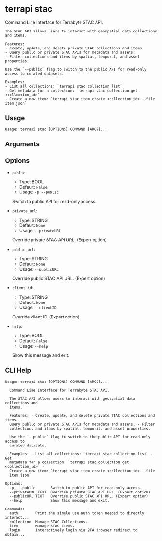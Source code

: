 
# terrapi stac

Command Line Interface for Terrabyte STAC API.

    The STAC API allows users to interact with geospatial data collections and items. 

    Features:
    - Create, update, and delete private STAC collections and items.
    - Query public or private STAC APIs for metadata and assets.
    - Filter collections and items by spatial, temporal, and asset properties.

    Use the `--public` flag to switch to the public API for read-only access to curated datasets.

    Examples:
    - List all collections: `terrapi stac collection list`
    - Get metadata for a collection: `terrapi stac collection get <collection_id>`
    - Create a new item: `terrapi stac item create <collection_id> --file item.json`
    

## Usage

```
Usage: terrapi stac [OPTIONS] COMMAND [ARGS]...
```

## Arguments


## Options

* `public`:
    * Type: BOOL
    * Default: `False`
    * Usage: `-p
--public`

    Switch to public API for read-only access.



* `private_url`:
    * Type: STRING
    * Default: `None`
    * Usage: `--privateURL`

    Override private STAC API URL. (Expert option)



* `public_url`:
    * Type: STRING
    * Default: `None`
    * Usage: `--publicURL`

    Override public STAC API URL. (Expert option)



* `client_id`:
    * Type: STRING
    * Default: `None`
    * Usage: `--clientID`

    Override client ID. (Expert option)



* `help`:
    * Type: BOOL
    * Default: `False`
    * Usage: `--help`

    Show this message and exit.



## CLI Help

```
Usage: terrapi stac [OPTIONS] COMMAND [ARGS]...

  Command Line Interface for Terrabyte STAC API.

  The STAC API allows users to interact with geospatial data collections and
  items.

  Features: - Create, update, and delete private STAC collections and items. -
  Query public or private STAC APIs for metadata and assets. - Filter
  collections and items by spatial, temporal, and asset properties.

  Use the `--public` flag to switch to the public API for read-only access to
  curated datasets.

  Examples: - List all collections: `terrapi stac collection list` - Get
  metadata for a collection: `terrapi stac collection get <collection_id>` -
  Create a new item: `terrapi stac item create <collection_id> --file
  item.json`

Options:
  -p, --public       Switch to public API for read-only access.
  --privateURL TEXT  Override private STAC API URL. (Expert option)
  --publicURL TEXT   Override public STAC API URL. (Expert option)
  --help             Show this message and exit.

Commands:
  auth        Print the single use auth token needed to directly interact...
  collection  Manage STAC Collections.
  item        Manage STAC Items.
  login       Interactively login via 2FA Browser redirect to obtain...
```

